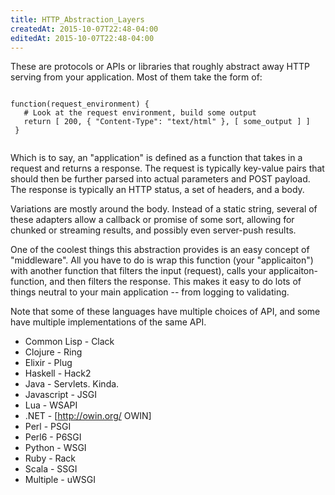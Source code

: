 ```yaml
---
title: HTTP_Abstraction_Layers
createdAt: 2015-10-07T22:48-04:00
editedAt: 2015-10-07T22:48-04:00
---
```


These are protocols or APIs or libraries that roughly abstract away HTTP serving from your application. Most of them take the form of:

<code>
function(request_environment) {
   # Look at the request environment, build some output
   return [ 200, { "Content-Type": "text/html" }, [ some_output ] ]
 }
 </code>

Which is to say, an "application" is defined as a function that takes in a request and returns a response. The request is typically key-value pairs that should then be further parsed into actual parameters and POST payload. The response is typically an HTTP status, a set of headers, and a body.

Variations are mostly around the body. Instead of a static string, several of these adapters allow a callback or promise of some sort, allowing for chunked or streaming results, and possibly even server-push results.

One of the coolest things this abstraction provides is an easy concept of "middleware". All you have to do is wrap this function (your "applicaiton") with another function that filters the input (request), calls your applicaiton-function, and then filters the response. This makes it easy to do lots of things neutral to your main application -- from logging to validating.

Note that some of these languages have multiple choices of API, and some have multiple implementations of the same API.

* Common Lisp - Clack
* Clojure - Ring
* Elixir - Plug
* Haskell - Hack2
* Java - Servlets. Kinda.
* Javascript - JSGI
* Lua - WSAPI
* .NET - [http://owin.org/ OWIN]
* Perl - PSGI
* Perl6 - P6SGI
* Python - WSGI
* Ruby - Rack
* Scala - SSGI
* Multiple - uWSGI


